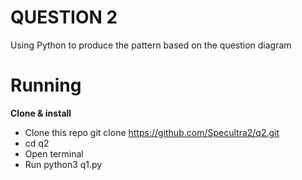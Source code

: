 
# QUESTION 2

Using Python to produce the pattern based on the question diagram

# Running
**Clone & install**
- Clone this repo git clone https://github.com/Specultra2/q2.git
- cd q2
- Open terminal
- Run python3 q1.py

